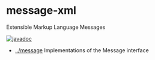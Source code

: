
<!-- title start -->

# message-xml

Extensible Markup Language Messages

[![javadoc](https://javadoc.io/badge2/com.mastercard.test.flow/message-xml/javadoc.svg)](https://javadoc.io/doc/com.mastercard.test.flow/message-xml)

 * [../message](..) Implementations of the Message interface

<!-- title end -->